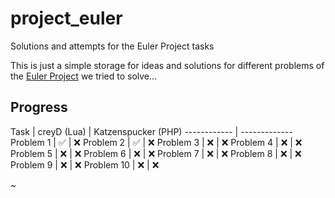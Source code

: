 # project_euler
Solutions and attempts for the Euler Project tasks

This is just a simple storage for ideas and solutions for different problems of the [Euler Project](https://projecteuler.net/) we tried to solve...

## Progress

Task | creyD (Lua) | Katzenspucker (PHP)
------------ | -------------
Problem 1 | :white_check_mark: | :x:
Problem 2 | :white_check_mark: | :x:
Problem 3 | :x: | :x:
Problem 4 | :x: | :x:
Problem 5 | :x: | :x:
Problem 6 | :x: | :x:
Problem 7 | :x: | :x:
Problem 8 | :x: | :x:
Problem 9 | :x: | :x:
Problem 10 | :x: | :x:


~